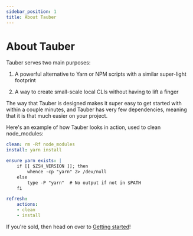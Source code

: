 ```yaml
---
sidebar_position: 1
title: About Tauber
---
```


# About Tauber

Tauber serves two main purposes:

1. A powerful alternative to Yarn or NPM scripts with a similar super-light footprint

2. A way to create small-scale local CLIs without having to lift a finger

The way that Tauber is designed makes it super easy to get started with within a couple minutes, and Tauber has very few dependencies, meaning that it is that much easier on your project.

Here's an example of how Tauber looks in action, used to clean node_modules:

```yaml title="cli.yaml"
clean: rm -Rf node_modules
install: yarn install

ensure yarn exists: |
    if [[ $ZSH_VERSION ]]; then
        whence -cp "yarn" 2> /dev/null
    else 
        type -P "yarn"  # No output if not in $PATH
    fi

refresh:
    actions:
    - clean
    - install
```

If you're sold, then head on over to [Getting started](start)!